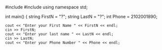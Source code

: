 #include <iostream>
#include <string>
using namespace std; 




int main()
{
	string FirstN = "?";
	string LastN = "?";
	int Phone = 2102001890;
		
		
	cout << "Enter your First Name " << FirstN << endl;
	cin >> FirstN;
	cout << "Enter your last name " << LastN << endl;
	cin >> LastN;
	cout << "Enter your Phone Number " << Phone << endl;
